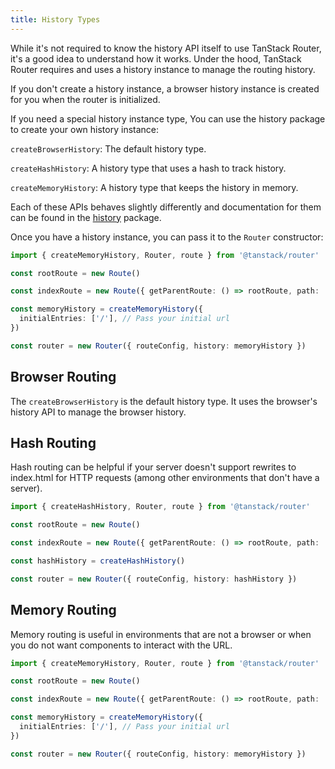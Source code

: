 ```yaml
---
title: History Types
---
```


While it's not required to know the history API itself to use TanStack Router, it's a good idea to understand how it works. Under the hood, TanStack Router requires and uses a history instance to manage the routing history.

If you don't create a history instance, a browser history instance is created for you when the router is initialized.

If you need a special history instance type, You can use the history package to create your own history instance:

`createBrowserHistory`: The default history type.

`createHashHistory`: A history type that uses a hash to track history.

`createMemoryHistory`: A history type that keeps the history in memory.

Each of these APIs behaves slightly differently and documentation for them can be found in the [history](https://github.com/remix-run/history) package.

Once you have a history instance, you can pass it to the `Router` constructor:

```ts
import { createMemoryHistory, Router, route } from '@tanstack/router'

const rootRoute = new Route()

const indexRoute = new Route({ getParentRoute: () => rootRoute, path: '/' })

const memoryHistory = createMemoryHistory({
  initialEntries: ['/'], // Pass your initial url
})

const router = new Router({ routeConfig, history: memoryHistory })
```

## Browser Routing

The `createBrowserHistory` is the default history type. It uses the browser's history API to manage the browser history.

## Hash Routing

Hash routing can be helpful if your server doesn't support rewrites to index.html for HTTP requests (among other environments that don't have a server).

```ts
import { createHashHistory, Router, route } from '@tanstack/router'

const rootRoute = new Route()

const indexRoute = new Route({ getParentRoute: () => rootRoute, path: '/' })

const hashHistory = createHashHistory()

const router = new Router({ routeConfig, history: hashHistory })
```

## Memory Routing

Memory routing is useful in environments that are not a browser or when you do not want components to interact with the URL.

```ts
import { createMemoryHistory, Router, route } from '@tanstack/router'

const rootRoute = new Route()

const indexRoute = new Route({ getParentRoute: () => rootRoute, path: '/' })

const memoryHistory = createMemoryHistory({
  initialEntries: ['/'], // Pass your initial url
})

const router = new Router({ routeConfig, history: memoryHistory })
```
